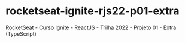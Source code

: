 # rocketseat-ignite-rjs22-p01-extra
RocketSeat - Curso Ignite - ReactJS - Trilha 2022 - Projeto 01 - Extra (TypeScript)
